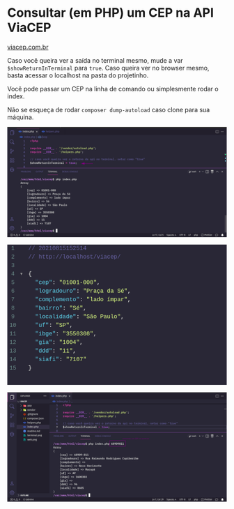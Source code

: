# Consultar (em PHP) um CEP na API ViaCEP

[viacep.com.br](https://viacep.com.br/)

Caso você queira ver a saída no terminal mesmo, mude a var ```$showReturnInTerminal``` para ```true```.
Caso queira ver no browser mesmo, basta acessar o localhost na pasta do projetinho.

Você pode passar um CEP na linha de comando ou simplesmente rodar o index.

Não se esqueça de rodar ```composer dump-autoload``` caso clone para sua máquina.

![Terminal](./terminal.png)

![Browser](./web.png)

![Terminal com parâmetro](./argv.png)